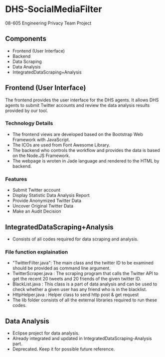 # DHS-SocialMediaFilter

08-605 Engineering Privacy Team Project

## Components

- Frontend (User Interface)
- Backend
- Data Scraping
- Data Analysis
- IntegratedDataScraping+Analysis

## Frontend (User Interface)

The frontend provides the user interface for the DHS agents. It allows DHS agents to submit Twitter accounts and review the data analysis results provided by our tool.

### Technology Details

- The frontend views are developed based on the Bootstrap Web Framework with JavaScript. 
- The ICOs are used from Font Awesome Library. 
- The backend who controls the workflow and provides the data is based on the Node.JS Framework. 
- The webpage is wroten in Jade language and rendered to the HTML by backend.

### Features

- Submit Twitter account
- Display Statistic Data Analysis Report
- Provide Anonymized Twitter Data
- Uncover Original Twitter Data
- Make an Audit Decision

## IntegratedDataScraping+Analysis
- Consists of all codes required for data scraping and analysis. 

### File function explaination
- "TwitterFilter.java": The main class and the twitter ID to be examined should be provided as command line argument.
- TwitterScraper.java : The scraping program that calls the Twitter API to get the recent 20 tweets and 20 friends of the given twitter ID.
- BlackList.java : This class is a part of data analysis and can be used to check whether a given user has any friend who is in the blacklist.
- HttpHelper.java : Helper class to send http post & get request
- The lib folder consists of all the external libraries required to run these codes.

## Data Analysis
- Eclipse project for data analysis.
- Already integrated and updated in IntegratedDataScraping-Analysis part.
- Deprecated. Keep it for possible future reference.